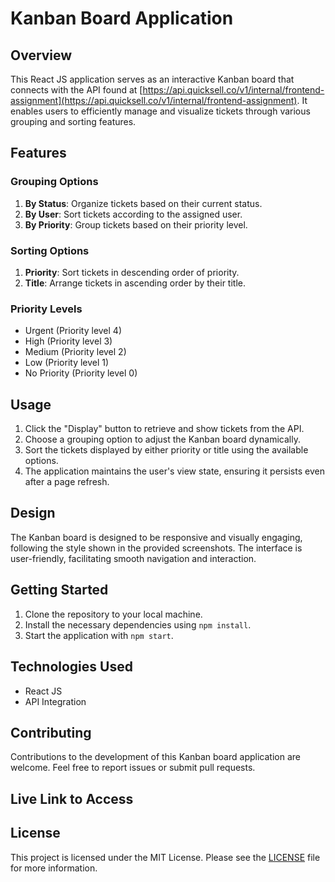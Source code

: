 # Kanban Board Application

## Overview

This React JS application serves as an interactive Kanban board that connects with the API found at [https://api.quicksell.co/v1/internal/frontend-assignment](https://api.quicksell.co/v1/internal/frontend-assignment). It enables users to efficiently manage and visualize tickets through various grouping and sorting features.

## Features

### Grouping Options

1. **By Status**: Organize tickets based on their current status.
2. **By User**: Sort tickets according to the assigned user.
3. **By Priority**: Group tickets based on their priority level.

### Sorting Options

1. **Priority**: Sort tickets in descending order of priority.
2. **Title**: Arrange tickets in ascending order by their title.

### Priority Levels

- Urgent (Priority level 4)
- High (Priority level 3)
- Medium (Priority level 2)
- Low (Priority level 1)
- No Priority (Priority level 0)

## Usage

1. Click the "Display" button to retrieve and show tickets from the API.
2. Choose a grouping option to adjust the Kanban board dynamically.
3. Sort the tickets displayed by either priority or title using the available options.
4. The application maintains the user's view state, ensuring it persists even after a page refresh.

## Design

The Kanban board is designed to be responsive and visually engaging, following the style shown in the provided screenshots. The interface is user-friendly, facilitating smooth navigation and interaction.

## Getting Started

1. Clone the repository to your local machine.
2. Install the necessary dependencies using `npm install`.
3. Start the application with `npm start`.

## Technologies Used

- React JS
- API Integration

## Contributing

Contributions to the development of this Kanban board application are welcome. Feel free to report issues or submit pull requests.

## Live Link to Access

## License

This project is licensed under the MIT License. Please see the [LICENSE](LICENSE) file for more information.
